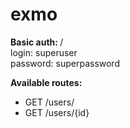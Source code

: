 # exmo
<b>Basic auth: </b> /</br>
login: superuser </br>
password: superpassword

<b>Available routes: </b>
<ul>
  <li>GET /users/</li>
  <li>GET /users/{id}</li>
</ul>


